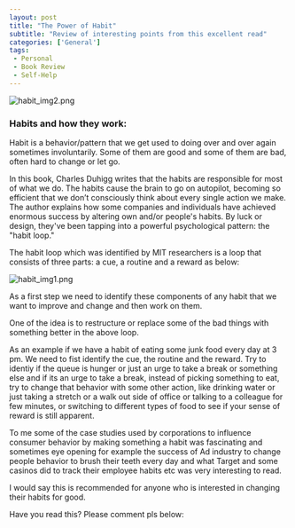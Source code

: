 ```yaml
---
layout: post
title: "The Power of Habit"
subtitle: "Review of interesting points from this excellent read"
categories: ['General']
tags:
 - Personal
 - Book Review
 - Self-Help
---
```


![habit_img2.png]({{site.baseurl}}/img/habit_img2.png)

### Habits and how they work:

Habit is a behavior/pattern that we get used to doing over and over again sometimes involuntarily. Some of them are good and some of them are bad, often hard to change or let go.

In this book, Charles Duhigg writes that the habits are responsible for most of what we do. The habits cause the brain to go on autopilot, becoming so efficient that we don’t consciously think about every single action we make. The author explains how some companies and individuals have achieved enormous success by altering own and/or people's habits. By luck or design, they've been tapping into a powerful psychological pattern: the "habit loop."

The habit loop which was identified by MIT researchers is a loop that consists of three parts: a cue, a routine and a reward as below:

![habit_img1.png]({{site.baseurl}}/img/habit_img1.png)

As a first step we need to identify these components of any habit that we want to improve and change and then work on them.

One of the idea is to restructure or replace some of the bad things with something better in the above loop. 

As an example if we have a habit of eating some junk food every day at 3 pm. We need to fist identify the cue, the routine and the reward. Try to identiy if the queue is hunger or just an urge to take a break or something else and if its an urge to take a break, instead of picking something to eat, try to change that behavior with some other action, like drinking water or just taking a stretch or a walk out side of office or talking to a colleague for few minutes, or switching to different types of food to see if your sense of reward is still apparent.

To me some of the case studies used by corporations to influence consumer behavior by making something a habit was fascinating and sometimes eye opening for example the success of Ad industry to change people behavior to brush their teeth every day and what Target and some casinos did to track their employee habits etc was very interesting to read.

I would say this is recommended for anyone who is interested in changing their habits for good. 

Have you read this? Please comment pls below: